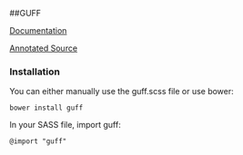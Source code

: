 ##GUFF

[Documentation](http://kenwheeler.github.io/guff/)

[Annotated Source](http://kenwheeler.github.io/guff/docs/guff.html)

### Installation

You can either manually use the guff.scss file or use bower:

    bower install guff
    
In your SASS file, import guff:

    @import "guff"



